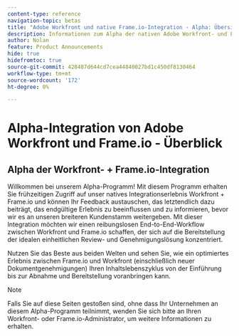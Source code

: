 ```yaml
---
content-type: reference
navigation-topic: betas
title: "Adobe Workfront und native Frame.io-Integration - Alpha: Übersicht"
description: Informationen zum Alpha der nativen Adobe Workfront- und Frame.io-Integration
author: Nolan
feature: Product Announcements
hide: true
hidefromtoc: true
source-git-commit: 428487d644cd7cea44840027bd1c450df8130464
workflow-type: tm+mt
source-wordcount: '172'
ht-degree: 0%

---
```



# Alpha-Integration von Adobe Workfront und Frame.io - Überblick

## Alpha der Workfront- + Frame.io-Integration

Willkommen bei unserem Alpha-Programm! Mit diesem Programm erhalten Sie frühzeitigen Zugriff auf unser natives Integrationserlebnis Workfront + Frame.io und können Ihr Feedback austauschen, das letztendlich dazu beiträgt, das endgültige Erlebnis zu beeinflussen und zu informieren, bevor wir es an unseren breiteren Kundenstamm weitergeben. Mit dieser Integration möchten wir einen reibungslosen End-to-End-Workflow zwischen Workfront und Frame.io schaffen, der sich auf die Bereitstellung der idealen einheitlichen Review- und Genehmigungslösung konzentriert.

Nutzen Sie das Beste aus beiden Welten und sehen Sie, wie ein optimiertes Erlebnis zwischen Frame.io und Workfront (einschließlich neuer Dokumentgenehmigungen) Ihren Inhaltslebenszyklus von der Einführung bis zur Abnahme und Bereitstellung voranbringen kann.

<!--
Learn more about 

This program and feedback participation activities: <link> 

The new experience and features  and how you can test them: <link> 
-->

>[!NOTE]
>
>Falls Sie auf diese Seiten gestoßen sind, ohne dass Ihr Unternehmen an diesem Alpha-Programm teilnimmt, wenden Sie sich bitte an Ihren Workfront- oder Frame.io-Administrator, um weitere Informationen zu erhalten.

<!--
# The program and planned feedback activities 

This alpha program provides you with the unique opportunity to test the seamless experience that we aim to build by leveraging the best of both worlds. Workfront for work planning and monitoring as well as managing the review & approval process of requested assets and Frame.io for creative collaboration and conducting the review & approval.    

As part of the alpha program, we're going to work closely together to shape what will become the future unified formal review & approval experience across Adobe.  

Therefore, we will establish certain communication channels that will allow us to stay connected, share updates and get your hands-on feedback. Our goal is to understand what capabilities would be required that will allow your company and users to adopt this solution in your Production environment. Please use the following communication channels to share your feedback: 

# Communication Channels 

## Alpha demo & MVP prototype feedback calls (per customer) 

The Adobe Team is going to set up multiple individual meetings with each alpha customer to present the MVP prototype along with the experience released to your preview / sandbox environment. During these calls you will get the opportunity to provide feedback and let us know your thoughts around the way we envision the future unified review & approval and what is needed to have you adopt this in Production. Please reach out to your group's spokesperson to learn when the next call is scheduled for. The plan is to start with weekly calls until we have captured all your feedback and then move onto a less frequent call cadence. 

Besides the guided demo / feedback sessions we encourage you to continue exploring the experience and perform further tests with the various groups and persona's involved. Please follow these basic instructions on how to test the solution. 

## Slack Channel (per customer) 

The Adobe Team is going to set up and invite your alpha testing group to a Slack Workspace. This space is intended to accelerate communication and allow you to easily share and discuss ideas outside the scheduled calls but also submit issues you come across. Please talk to your testing group's spokesperson in case you haven't been invited to this slack workspace. 

Please read the best practices section on how to best submit ideas and issues 

## Email 

Use this communication method to submit feedback, especially ideas that contain confidential information or material (screenshots or screen recordings) that you don't want to share with other Adobe customers but Adobe only. 

# Send feedback 

We value your input and believe that your perspective is crucial in helping us create the best experience possible. Because we're specifically looking at understanding what capabilities would be required to have you adopt the solution in Production, please   

Mention it during our regular demo/feedback calls 

Share it on our alpha program slack channel  

Or send it via e-mail to ossmann@adobe.com 

## How to best submit ideas 

Please try to give as much context as possible by describing 

The goal you want to achieve (aka "Job-to-be-done") 

the problem that keeps you from achieving this goal 

how a potential solution could look like 

Don't forget to include screenshots or screen recordings as well as examples to best describe your idea.  

## How to best submit issues / bugs 

In case you discover any issues or bugs please share them via our Slack channel so it's easier for the team to ask questions and have them resolved as soon as possible. 

Please try to give as much context as possible by answering the following questions: 

What did you expect to happen? 

What really happened? 

Steps to reproduce the issue?  

Please attach a screenshot if possible -->